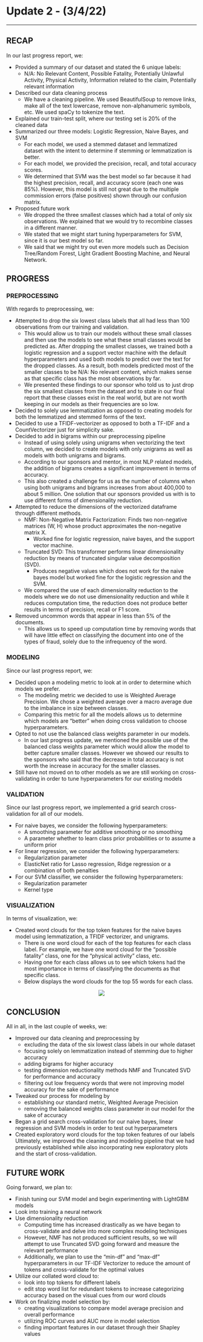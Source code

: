 # Update 2 - (3/4/22)
******

## RECAP

In our last progress report, we:
* Provided a summary of our dataset and stated the 6 unique labels: 
  * N/A: No Relevant Content, Possible Fatality, Potentially Unlawful Activity, Physical Activity, Information related to the claim, Potentially relevant information
* Described our data cleaning process
  * We have a cleaning pipeline. We used BeautifulSoup to remove links, make all of the text lowercase, remove non-alphanumeric symbols, etc. We used spaCy to tokenize the text.
* Explained our train-test split, where our testing set is 20% of the cleaned data
* Summarized our three models: Logistic Regression, Naive Bayes, and SVM
  * For each model, we used a stemmed dataset and lemmatized dataset with the intent to determine if stemming or lemmatization is better.
  * For each model, we provided the precision, recall, and total accuracy scores.
  * We determined that SVM was the best model so far because it had the highest precision, recall, and accuracy score (each one was 85%). However, this model is still not great due to the multiple commission errors (false positives) shown through our confusion matrix.
* Proposed future work
  * We dropped the three smallest classes which had a total of only six observations. We explained that we would try to recombine classes in a different manner. 
  * We stated that we might start tuning hyperparameters for SVM, since it is our best model so far.
  * We said that we might try out even more models such as Decision Tree/Random Forest, Light Gradient Boosting Machine, and Neural Network.



## PROGRESS

### PREPROCESSING

With regards to preprocessing, we:
* Attempted to drop the six lowest class labels that all had less than 100 observations from our training and validation. 
  * This would allow us to train our models without these small classes and then use the models to see what these small classes would be predicted as. After dropping the smallest classes, we trained both a logistic regression and a support vector machine with the default hyperparameters and used both models to predict over the text for the dropped classes. As a result, both models predicted most of the smaller classes to be N/A: No relevant content, which makes sense as that specific class has the most observations by far. 
  * We presented these findings to our sponsor who told us to just drop the six smallest classes from the dataset and to state in our final report that these classes exist in the real world, but are not worth keeping in our models as their frequencies are so low. 
* Decided to solely use lemmatization as opposed to creating models for both the lemmatized and stemmed forms of the text.
* Decided to use a TFIDF-vectorizer as opposed to both a TF-IDF and a CountVectorizer just for simplicity sake.
* Decided to add in bigrams within our preprocessing pipeline
  * Instead of using solely using unigrams when vectorizing the text column, we decided to create models with only unigrams as well as models with both unigrams and bigrams.
  * According to our sponsors and mentor, in most NLP related models, the addition of bigrams creates a significant improvement in terms of accuracy.
  * This also created a challenge for us as the number of columns when using both unigrams and bigrams increases from about 400,000 to about 5 million. One solution that our sponsors provided us with is to use different forms of dimensionality reduction.
* Attempted to reduce the dimensions of the vectorized dataframe through different methods.
  * NMF: Non-Negative Matrix Factorization: Finds two non-negative matrices (W, H) whose product approximates the non-negative matrix X.
    * Worked fine for logistic regression, naive bayes, and the support vector machine.
  * Truncated SVD: This transformer performs linear dimensionality reduction by means of truncated singular value decomposition (SVD).
    * Produces negative values which does not work for the naive bayes model but worked fine for the logistic regression and the SVM.
  * We compared the use of each dimensionality reduction to the models where we do not use dimensionality reduction and while it reduces computation time, the reduction does not produce better results in terms of precision, recall or F1 score.
* Removed uncommon words that appear in less than 5% of the documents.
  * This allows us to speed up computation time by removing words that will have little effect on classifying the document into one of the types of fraud, solely due to the infrequency of the word.

### MODELING

Since our last progress report, we:
* Decided upon a modeling metric to look at in order to determine which models we prefer.
  * The modeling metric we decided to use is Weighted Average Precision. We chose a weighted average over a macro average due to the imbalance in size between classes.
  * Comparing this metric for all the models allows us to determine which models are “better” when doing cross validation to choose hyperparameters. 
* Opted to not use the balanced class weights parameter in our models.
  * In our last progress update, we mentioned the possible use of the balanced class weights parameter which would allow the model to better capture smaller classes. However we showed our results to the sponsors who said that the decrease in total accuracy is not worth the increase in accuracy for the smaller classes.
* Still have not moved on to other models as we are still working on cross-validating in order to tune hyperparameters for our existing models

### VALIDATION

Since our last progress report, we implemented a grid search cross-validation for all of our models.
* For naive bayes, we consider the following hyperparameters:
  * A smoothing parameter for additive smoothing or no smoothing
  * A parameter whether to learn class prior probabilities or to assume a uniform prior
* For linear regression, we consider the following hyperparameters:
  * Regularization parameter
  * ElasticNet ratio for Lasso regression, Ridge regression or a combination of both penalties
* For our SVM classifier, we consider the following hyperparameters:
  * Regularization parameter
  * Kernel type


### VISUALIZATION

In terms of visualization, we:
* Created word clouds for the top token features for the naive bayes model using lemmatization, a TFIDF vectorizer, and unigrams.
  * There is one word cloud for each of the top features for each class label. For example, we have one word cloud for the “possible fatality” class, one for the “physical activity” class, etc.
  * Having one for each class allows us to see which tokens had the most importance in terms of classifying the documents as that specific class.
  * Below displays the word clouds for the top 55 words for each class.

<p align="center">
    <img src="https://i.imgur.com/njWjZcS.png" style="height: auto;"></img> <br>
</p> 



## CONCLUSION

All in all, in the last couple of weeks, we:
* Improved our data cleaning and preprocessing by
  * excluding the data of the six lowest class labels in our whole dataset
  * focusing solely on lemmatization instead of stemming due to higher accuracy
  * adding bigrams	for higher accuracy
  * testing dimension reductionality methods NMF and Truncated SVD for performance and accuracy
  * filtering out low frequency words that were not improving model accuracy for the sake of performance
* Tweaked our process for modeling by
  * establishing our standard metric, Weighted Average Precision
  * removing the balanced weights class parameter in our model for the sake of accuracy
* Began a grid search cross-validation for our naive bayes, linear regression and SVM models in order to test out hyperparameters
* Created exploratory word clouds for the top token features of our labels
Ultimately, we improved the cleaning and modeling pipeline that we had previously established while also incorporating new exploratory plots and the start of cross-validation. 


## FUTURE WORK

Going forward, we plan to:
* Finish tuning our SVM model and begin experimenting with LightGBM models
* Look into training a neural network
* Use dimensionality reduction 
  * Computing time has increased drastically as we have began to cross-validate and delve into more complex modeling techniques
  * However, NMF has not produced sufficient results, so we will attempt to use Truncated SVD going forward and measure the relevant performance
  * Additionally, we plan to use the “min-df” and “max-df” hyperparameters in our TF-IDF Vectorizer to reduce the amount of tokens and cross-validate for the optimal values
* Utilize our collated word cloud to:
  * look into top tokens for different labels
  * edit stop word list for redundant tokens to increase categorizing accuracy based on the visual cues from our word clouds
* Work on finalizing model selection by:
  * creating visualizations to compare model average precision and overall performance
  * utilizing ROC curves and AUC more in model selection
  * finding important features in our dataset through their Shapley values

